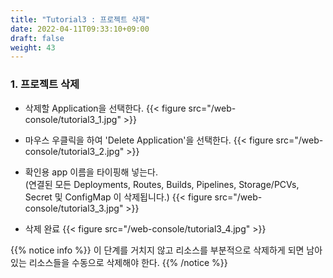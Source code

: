 ```yaml
---
title: "Tutorial3 : 프로젝트 삭제"
date: 2022-04-11T09:33:10+09:00
draft: false
weight: 43
---
```


### 1. 프로젝트 삭제

- 삭제할 Application을 선택한다. 
{{< figure src="/web-console/tutorial3_1.jpg" >}}

- 마우스 우클릭을 하여 'Delete Application'을 선택한다. 
{{< figure src="/web-console/tutorial3_2.jpg" >}}

- 확인용 app 이름을 타이핑해 넣는다.  
  (연결된 모든 Deployments, Routes, Builds, Pipelines, Storage/PCVs, Secret 및 ConfigMap 이 삭제됩니다.)
{{< figure src="/web-console/tutorial3_3.jpg" >}}

- 삭제 완료
{{< figure src="/web-console/tutorial3_4.jpg" >}}


{{% notice info %}}
이 단계를 거치지 않고 리소스를 부분적으로 삭제하게 되면 남아 있는 리소스들을 수동으로 삭제해야 한다.
{{% /notice %}}